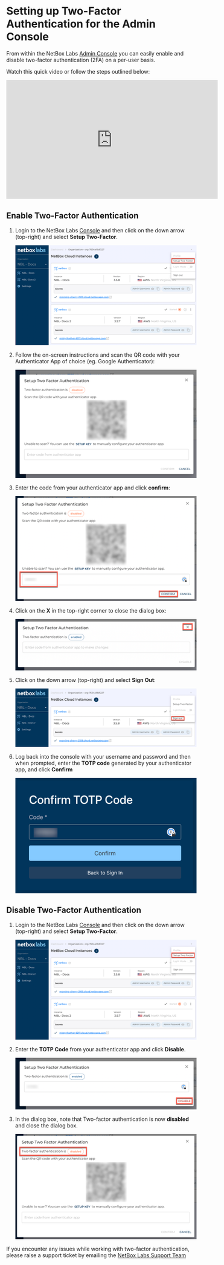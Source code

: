 # Setting up Two-Factor Authentication for the Admin Console

From within the NetBox Labs [Admin Console](https://console.netboxlabs.com/dashboard/) you can easily enable and disable two-factor authentication (2FA) on a per-user basis. 

Watch this quick video or follow the steps outlined below: 

<iframe width="560" height="315" src="https://www.youtube.com/embed/uli2qNRl7UU?si=meblrHYJ-04Au7fr" title="YouTube video player" frameborder="0" allow="accelerometer; autoplay; clipboard-write; encrypted-media; gyroscope; picture-in-picture; web-share" allowfullscreen></iframe>

## Enable Two-Factor Authentication

1. Login to the NetBox Labs [Console](https://console.netboxlabs.com/dashboard/) and then click on the down arrow (top-right) and select **Setup Two-Factor**.

    ![select netbox instance](../images/2fa/2fa_1.png)

2. Follow the on-screen instructions and scan the QR code with your Authenticator App of choice (eg. Google Authenticator):

    ![view list of backups](../images/2fa/2fa_2.png)

3. Enter the code from your authenticator app and click **confirm**:

    ![view list of backups](../images/2fa/2fa_3.png)

4. Click on the **X** in the top-right corner to close the dialog box: 

    ![view list of backups](../images/2fa/2fa_4.png)

5. Click on the down arrow (top-right) and select **Sign Out**:

    ![view list of backups](../images/2fa/2fa_5.png) 

6. Log back into the console with your username and password and then when prompted, enter the **TOTP code** generated by your authenticator app, and click **Confirm**

    ![view list of backups](../images/2fa/2fa_6.png) 

## Disable Two-Factor Authentication

1. Login to the NetBox Labs [Console](https://console.netboxlabs.com/dashboard/) and then click on the down arrow (top-right) and select **Setup Two-Factor**.

    ![select netbox instance](../images/2fa/2fa_1.png)

1. Enter the **TOTP Code** from your authenticator app and click **Disable**.

    ![select netbox instance](../images/2fa/2fa_7.png)

2. In the dialog box, note that Two-factor authentication is now **disabled** and close the dialog box.  

    ![select netbox instance](../images/2fa/2fa_8.png)

If you encounter any issues while working with two-factor authentication, please raise a support ticket by emailing the [NetBox Labs Support Team](mailto:support@netboxlabs.com)